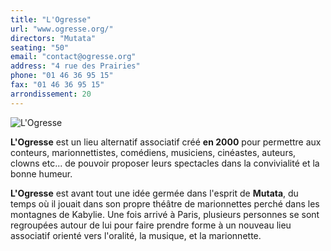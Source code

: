 ```yaml
---
title: "L'Ogresse"
url: "www.ogresse.org/"
directors: "Mutata"
seating: "50"
email: "contact@ogresse.org"
address: "4 rue des Prairies"
phone: "01 46 36 95 15"
fax: "01 46 36 95 15"
arrondissement: 20
---
```


![L'Ogresse](../images/20eme/l-ogresse/l-ogresse-1.jpg)

**L'Ogresse** est un lieu alternatif associatif créé **en 2000** pour permettre aux conteurs, marionnettistes, comédiens, musiciens, cinéastes, auteurs, clowns etc... de pouvoir proposer leurs spectacles dans la convivialité et la bonne humeur.

 **L'Ogresse** est avant tout une idée germée dans l'esprit de **Mutata**, du temps où il jouait dans son propre théâtre de marionnettes perché dans les montagnes de Kabylie. Une fois arrivé à Paris, plusieurs personnes se sont regroupées autour de lui pour faire prendre forme à un nouveau lieu associatif orienté vers l'oralité, la musique, et la marionnette.
